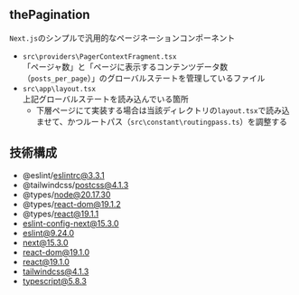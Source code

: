 ## thePagination
`Next.js`のシンプルで汎用的なページネーションコンポーネント

- `src\providers\PagerContextFragment.tsx`<br>
「ページャ数」と「ページに表示するコンテンツデータ数（`posts_per_page`）」のグローバルステートを管理しているファイル
- `src\app\layout.tsx`<br>
上記グローバルステートを読み込んでいる箇所
  - 下層ページにて実装する場合は当該ディレクトリの`layout.tsx`で読み込ませて、かつルートパス（`src\constant\routingpass.ts`）を調整する

## 技術構成
- @eslint/eslintrc@3.3.1
- @tailwindcss/postcss@4.1.3
- @types/node@20.17.30
- @types/react-dom@19.1.2
- @types/react@19.1.1
- eslint-config-next@15.3.0
- eslint@9.24.0
- next@15.3.0
- react-dom@19.1.0
- react@19.1.0
- tailwindcss@4.1.3
- typescript@5.8.3
